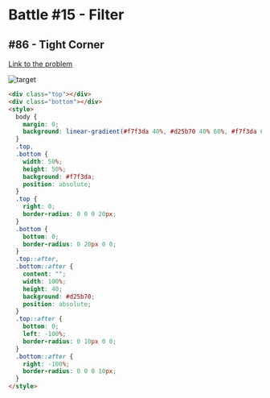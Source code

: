 # Battle #15 - Filter

## #86 - Tight Corner

[Link to the problem](https://cssbattle.dev/play/88)

![target](https://cssbattle.dev/targets/88.png)


```html
<div class="top"></div>
<div class="bottom"></div>
<style>
  body {
    margin: 0;
    background: linear-gradient(#f7f3da 40%, #d25b70 40% 60%, #f7f3da 60%);
  }
  .top,
  .bottom {
    width: 50%;
    height: 50%;
    background: #f7f3da;
    position: absolute;
  }
  .top {
    right: 0;
    border-radius: 0 0 0 20px;
  }
  .bottom {
    bottom: 0;
    border-radius: 0 20px 0 0;
  }
  .top::after,
  .bottom::after {
    content: "";
    width: 100%;
    height: 40;
    background: #d25b70;
    position: absolute;
  }
  .top::after {
    bottom: 0;
    left: -100%;
    border-radius: 0 10px 0 0;
  }
  .bottom::after {
    right: -100%;
    border-radius: 0 0 0 10px;
  }
</style>
```
